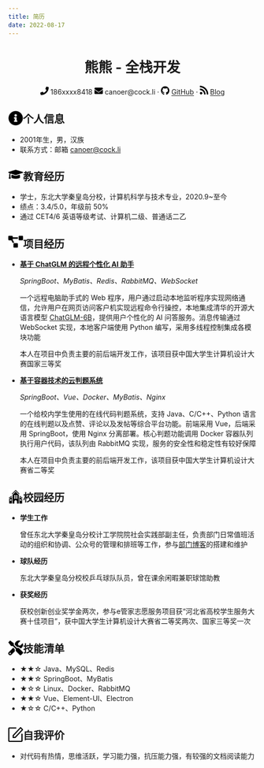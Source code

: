 ```yaml
---
title: 简历
date: 2022-08-17
---
```


 <center>
    <h1>熊熊 - 全栈开发</h1>
	<div>
        <img src="./assets/phone-solid.svg" style="width:17px; display:inline-block">
        <span>186xxxx8418</span>
     	<img src="./assets/envelope-solid.svg" style="width:17px; display:inline-block">
        <span>canoer@cock.li</span>
        ·
		<img src="./assets/github-brands.svg" style="width:17px; display:inline-block">
        <span><a href="https://github.com/canoe4">GitHub</a></span>
        ·
     	<img src="./assets/rss-solid.svg" style="width:17px; display:inline-block">
        <span><a href="https://canoe4.github.io/">Blog</a></span>
 	</div>
 </center>

<h2><img src="./assets/info-circle-solid.svg" align="left" width="30px"> 个人信息</h2>

- 2001年生，男，汉族
- 联系方式：邮箱 canoer@cock.li

<h2><img src="./assets/graduation-cap-solid.svg" align="left" width="30px"> 教育经历</h2>

- 学士，东北大学秦皇岛分校，计算机科学与技术专业，2020.9~至今
- 绩点：3.4/5.0，年级前 50%
- 通过 CET4/6 英语等级考试、计算机二级、普通话二乙

<h2><img src="./assets/project-diagram-solid.svg" align="left" width="30px"> 项目经历</h2>

- [**基于 ChatGLM 的远程个性化 AI 助手**](https://github.com/northboat/Aides)

  *SpringBoot、MyBatis、Redis、RabbitMQ、WebSocket*

  一个远程电脑助手式的 Web 程序，用户通过启动本地监听程序实现网络通信，允许用户在网页访问客户机实现远程命令行操控，本地集成清华的开源大语言模型 [ChatGLM-6B](https://github.com/THUDM/ChatGLM-6B)，提供用户个性化的 AI 问答服务。消息传输通过 WebSocket 实现，本地客户端使用 Python 编写，采用多线程控制集成各模块功能

  本人在项目中负责主要的前后端开发工作，该项目获中国大学生计算机设计大赛国家三等奖

- [**基于容器技术的云判题系统**](https://github.com/northboat/Online-Judge-System)

  *SpringBoot、Vue、Docker、MyBatis、Nginx*

  一个给校内学生使用的在线代码判题系统，支持 Java、C/C++、Python 语言的在线判题以及点赞、评论以及发帖等综合平台功能。前端采用 Vue，后端采用 SpringBoot，使用 Nginx 分离部署。核心判题功能调用 Docker 容器队列执行用户代码，该队列由 RabbitMQ 实现，服务的安全性和稳定性有较好保障
  
  本人在项目中负责主要的前后端开发工作，该项目获中国大学生计算机设计大赛省二等奖

<h2><img src="./assets/school.svg" align="left" width="30px"> 校园经历</h2>

- **学生工作**

  曾任东北大学秦皇岛分校计工学院院社会实践部副主任，负责部门日常值班活动的组织和协调、公众号的管理和排班等工作，参与[部门博客](https://github.com/NEUQEKeeper/Ekeeper2.0)的搭建和维护

- **球队经历**

  东北大学秦皇岛分校校乒乓球队队员，曾在课余闲暇兼职球馆助教
  
- **获奖经历**

  获校创新创业奖学金两次，参与e管家志愿服务项目获“河北省高校学生服务大赛十佳项目”，获中国大学生计算机设计大赛省二等奖两次、国家三等奖一次

<h2><img src="./assets/tools-solid.svg" align="left" width="30px"> 技能清单</h2>

- ★★☆ Java、MySQL、Redis
- ★★☆ SpringBoot、MyBatis
- ★☆☆ Linux、Docker、RabbitMQ
- ★★☆ Vue、Element-UI、Electron
- ★☆☆ C/C++、Python

<h2><img src="./assets/comment.svg" align="left" width="30px"> 自我评价</h2>

- 对代码有热情，思维活跃，学习能力强，抗压能力强，有较强的文档阅读能力

